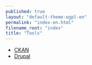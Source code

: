 ```yaml
---
published: true
layout: "default-theme-ogpl-en"
permalink: "index-en.html"
filename_root: "index"
title: "Tools"
---
```


* [CKAN](ckan-en.html)
* [Drupal](drupal-en.html)
